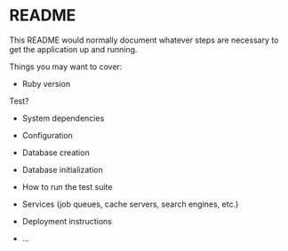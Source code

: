 # README

This README would normally document whatever steps are necessary to get the
application up and running.

Things you may want to cover:

* Ruby version

Test?

* System dependencies

* Configuration

* Database creation

* Database initialization

* How to run the test suite

* Services (job queues, cache servers, search engines, etc.)

* Deployment instructions

* ...
